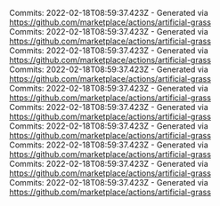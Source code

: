 Commits: 2022-02-18T08:59:37.423Z - Generated via https://github.com/marketplace/actions/artificial-grass
<br>
Commits: 2022-02-18T08:59:37.423Z - Generated via https://github.com/marketplace/actions/artificial-grass
<br>
Commits: 2022-02-18T08:59:37.423Z - Generated via https://github.com/marketplace/actions/artificial-grass
<br>
Commits: 2022-02-18T08:59:37.423Z - Generated via https://github.com/marketplace/actions/artificial-grass
<br>
Commits: 2022-02-18T08:59:37.423Z - Generated via https://github.com/marketplace/actions/artificial-grass
<br>
Commits: 2022-02-18T08:59:37.423Z - Generated via https://github.com/marketplace/actions/artificial-grass
<br>
Commits: 2022-02-18T08:59:37.423Z - Generated via https://github.com/marketplace/actions/artificial-grass
<br>
Commits: 2022-02-18T08:59:37.423Z - Generated via https://github.com/marketplace/actions/artificial-grass
<br>
Commits: 2022-02-18T08:59:37.423Z - Generated via https://github.com/marketplace/actions/artificial-grass
<br>
Commits: 2022-02-18T08:59:37.423Z - Generated via https://github.com/marketplace/actions/artificial-grass
<br>
